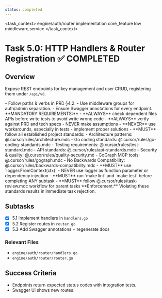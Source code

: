 ```yaml
---
status: completed
---
```


<task_context>
<domain>engine/auth/router</domain>
<type>implementation</type>
<scope>core_feature</scope>
<complexity>low</complexity>
<dependencies>middleware,service</dependencies>
</task_context>

# Task 5.0: HTTP Handlers & Router Registration ✅ COMPLETED

## Overview

Expose REST endpoints for key management and user CRUD, registering them under `/api/v0`.

<requirements>
- Follow paths & verbs in PRD §4.2.
- Use middleware groups for auth/admin separation.
- Ensure Swagger annotations for every endpoint.
</requirements>

<critical>
**MANDATORY REQUIREMENTS:**
- **ALWAYS** check dependent files APIs before write tests to avoid write wrong code
- **ALWAYS** verify against PRD and tech specs - NEVER make assumptions
- **NEVER** use workarounds, especially in tests - implement proper solutions
- **MUST** follow all established project standards:
    - Architecture patterns: @.cursor/rules/architecture.mdc
    - Go coding standards: @.cursor/rules/go-coding-standards.mdc
    - Testing requirements: @.cursor/rules/test-standard.mdc
    - API standards: @.cursor/rules/api-standards.mdc
    - Security & quality: @.cursor/rules/quality-security.md
    - GoGraph MCP tools: @.cursor/rules/gograph.mdc
    - No Backwards Compatibility: @.cursor/rules/backwards-compatibility.mdc
- **MUST** use `logger.FromContext(ctx)` - NEVER use logger as function parameter or dependency injection
- **MUST** run `make lint` and `make test` before completing ANY subtask
- **MUST** follow @.cursor/rules/task-review.mdc workflow for parent tasks
**Enforcement:** Violating these standards results in immediate task rejection.
</critical>

## Subtasks

- [x] 5.1 Implement handlers in `handlers.go`
- [x] 5.2 Register routes in `router.go`
- [x] 5.3 Add Swagger annotations + regenerate docs

### Relevant Files

- `engine/auth/router/handlers.go`
- `engine/auth/router/router.go`

## Success Criteria

- Endpoints return expected status codes with integration tests.
- Swagger UI shows new routes.
